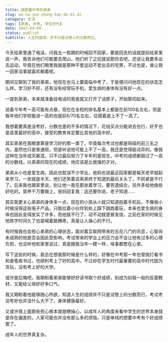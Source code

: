 ```yaml
---
title: 我那要中考的弟弟
slug: wo-na-yao-zhong-kao-de-di-di
category: 生活
tags: [弟弟, 中考, 学生时代]
date: 2023-04-09
status: publish
subtitle: 人生的成绩，并不只是试卷上的分数而已。
---
```


今天给家里通了电话，问我五一假期的时候回不回家，要是回去的话就提前给家里说一声，我告诉他们可能要去爬山，他们听了之后就说那你去吧，还说让我要多出去运动，毕竟在他们眼里我就是那种不爱运动不爱出去的宅男，不过也是，谁让我一回家没事就喜欢躺着呢。

期间又聊到了我的弟弟，他现在也马上要面临中考了，于是便问问他现在的状态怎么样，学习好不好，还有没有经常玩手机，爱生病的身体有没有好一点。

一提到弟弟，本来就准备挂电话的我爸就又打开了话匣子，开始絮叨起来。

说着今年考一高可能有点悬，现在在全校的排名基本上都是在前100名左右，但是每年他们学校能进一高的也就前6/70名左右，估摸着是上不了一高了。

我想着要真是没考好，分数也差的不多的情况下，花钱买点分能进去也行，好歹也是县里最好的高中，接受的教育肯定要比其他的高中好。

其实弟弟在我眼里算是学习好的那一类了，毕竟每次考试也都是班级的前三名之内，虽然也只是普通班，但是听说他可能上不了一高，我还是觉得挺诧异的。像我这种在当年成天厮混，只不过最后努力了半年的差班生，中考的成绩都超过了一高的分数线，以弟弟的现在的成绩，他应该是比我强的才对。

弟弟从小也是爱生病，因此也耽误不少学业，爸妈也说最近回家都是每天老早就起来学习，一坐就是半天，他们还笑着说弟弟终于知道到最后关头了，不抓紧是不行了。后来我也跟家里说，别让他一直在那坐着学习，要劳逸结合，另外多给他做些好吃的，营养千万要跟上，爸妈回复我：这还要你说，老子知道……

其实我更关心弟弟的身体多一点，现在的小孩从小就只知道抱着手机玩，不像我小时候没得这些电子产品，只能拉着小伙伴到处上蹿下跳跑着玩，本来也爱生病的身体也因此变得皮实了许多，而他就不行了，动不动就感冒发烧，之前在家的时候见他练字时间久了也是喊着胳膊疼，真是让人操心的不行。

有时候我也会担心弟弟的心理状态，面对着互联网带来的五花八门的讯息，心智尚未成熟的他是否会因此受影响，考试带来的学业上的压力会不会让他有过多的心理负担，也没听他和家里说过，真是跟我当年一模一样，啥事都憋在心里。

写下这些的时候，我总在想我那时候是什么样的，好像在中考那一年也曾挑灯看书和奋笔疾书过，也顺利考上了好的高中。不过却在学生时代最重要的高中时代因为贪玩，没有考上好的大学。

或许是后悔吧，我期盼着弟弟能够好好读书取个好成绩，别成为如我一般的反面教材，又能给父母好好争口气。

我又期盼着他能够随心所欲，知道人生的成绩并不只是试卷上的分数而已，考试考没考好也并没什么大不了，身体健康最好。

又或许我上面那些担心根本就是瞎操心，以成年人的角度来看中学生的世界本身就是存在偏差的，人家可能也并没有那么多的烦恼，只是单纯的想要中考有个好成绩罢了。

成年人的世界真复杂。
